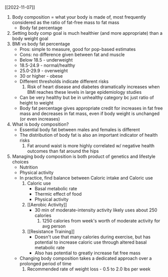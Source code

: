 [[2022-11-07]]

1. Body composition = what your body is made of, most frequently considered as the ratio of fat-free mass to fat mass
	- Body fat percentage
2. Setting body comp goal is much healthier (and more appropriate) than a body weight goal
3. BMI vs body fat percentage
	- Pros: simple to measure, good for pop-based estimates
	- Cons: no difference given between fat and muscle
	- Below 18.5 - underweight
	- 18.5-24.9 - normal/healthy
	- 25.0-29.9 - overweight
	- 30 or higher - obese
	- Different thresholds indicate different risks
		1. Risk of heart disease and diabetes dramatically increases when BMI reaches these levels in large epidemiology studies
	- Can be very healthy but be in unhealthy category bc just ratio of height to weight
	- Body fat percentage gives appropriate credit for increases in fat free mass and decreases in fat mass, even if body weight is unchanged (or even increases)
4. What is body composition?
	- Essential body fat between males and females is different
	- The distribution of body fat is also an important indicator of health risks
		1. Fat around waist is more highly correlated w/ negative health outcomes than fat around the hips
5. Managing body composition is both product of genetics and lifestyle choices
	- Nutrition
	- Physical activity
	- In practice, find balance between Caloric intake and Caloric use
		1. Caloric use
			- Basal metabolic rate
			- Thermic effect of food
			- Physical activity
		2. [[Aerobic Activity]]
			- 30 min of moderate-intensity activity likely uses about 250 calories
				1. 1250 calories from week's worth of moderate activity for avg person
		1. [[Resistance Training]]
			- Doesn't use that many calories during exercise, but has potential to increase caloric use through altered basal metabolic rate
			- Also has potential to greatly increase fat free mass 
	- Changing body composition takes a dedicated approach over a prolonged period of time
		1. Recommended rate of weight loss - 0.5 to 2.0 lbs per week